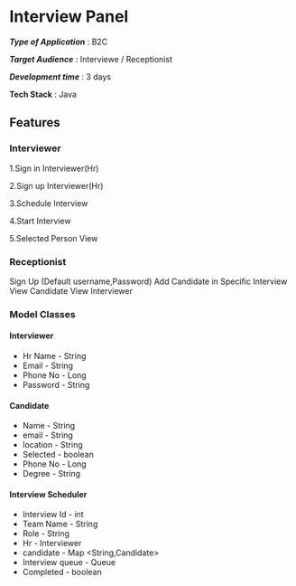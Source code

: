   # Interview Panel
  
_____Type of Application_____   : B2C

___Target Audience___           : Interviewe / Receptionist 

___Development time___           : 3 days

____Tech Stack____                : Java 


## Features
 
### Interviewer

1.Sign in  Interviewer(Hr)

2.Sign up  Interviewer(Hr)

3.Schedule Interview

4.Start Interview 

5.Selected Person View

 ### Receptionist

Sign Up (Default username,Password)
Add Candidate in Specific Interview
View Candidate
View Interviewer

  ### Model Classes

#### Interviewer

- Hr Name            -  String
- Email                 -  String
- Phone No      -  Long
- Password       -  String

#### Candidate
         
- Name              - String 
- email             - String
- location            - String  
- Selected          - boolean 
- Phone No        -  Long
- Degree            -  String

 #### Interview Scheduler
        
- Interview  Id            - int 
- Team   Name         - String 
- Role                       - String 
- Hr                           - Interviewer 
- candidate                - Map <String,Candidate>
- Interview queue      - Queue <Candidate> 
- Completed              - boolean  
